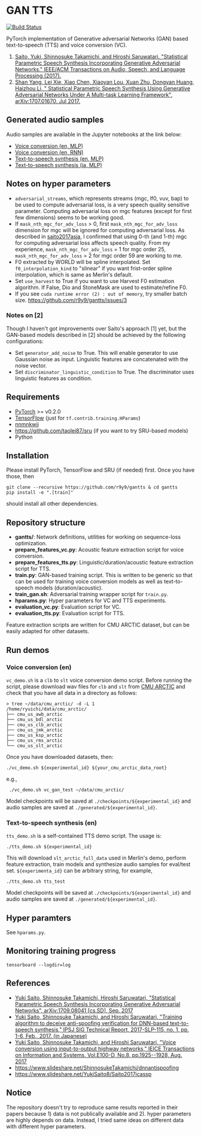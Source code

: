 # GAN TTS


[![Build Status](https://travis-ci.org/r9y9/gantts.svg?branch=master)](https://travis-ci.org/r9y9/gantts)

PyTorch implementation of Generative adversarial Networks (GAN) based text-to-speech (TTS) and voice conversion (VC).

1. [Saito, Yuki, Shinnosuke Takamichi, and Hiroshi Saruwatari. "Statistical Parametric Speech Synthesis Incorporating Generative Adversarial Networks." IEEE/ACM Transactions on Audio, Speech, and Language Processing (2017).](http://ieeexplore.ieee.org/abstract/document/8063435/)
2. [Shan Yang, Lei Xie, Xiao Chen, Xiaoyan Lou, Xuan Zhu, Dongyan Huang, Haizhou Li, "
Statistical Parametric Speech Synthesis Using Generative Adversarial Networks Under A Multi-task Learning Framework", 	arXiv:1707.01670, Jul 2017.](https://arxiv.org/abs/1707.01670)

## Generated audio samples

Audio samples are available in the Jupyter notebooks at the link below:

- [Voice conversion (en, MLP)](http://nbviewer.jupyter.org/github/r9y9/gantts/blob/master/notebooks/Test%20VC.ipynb)
- [Voice conversion (en, RNN)](http://nbviewer.jupyter.org/github/r9y9/gantts/blob/master/notebooks/Test%20RNN%20VC.ipynb)
- [Text-to-speech synthesis (en, MLP)](http://nbviewer.jupyter.org/github/r9y9/gantts/blob/master/notebooks/Test%20TTS.ipynb)
- [Text-to-speech synthesis (ja, MLP)](http://nbviewer.jupyter.org/gist/r9y9/185a56417cee27d9f785b8caf1c9f5ec)


## Notes on hyper parameters

- `adversarial_streams`, which represents streams (mgc, lf0, vuv, bap) to be used to compute adversarial loss, is a very speech quality sensitive parameter. Computing adversarial loss on mgc features (except for first few dimensions) seems to be working good.
- If `mask_nth_mgc_for_adv_loss` > 0, first `mask_nth_mgc_for_adv_loss` dimension for mgc will be ignored for computing adversarial loss. As described in [saito2017asja](http://sython.org/papers/ASJ/saito2017asja.pdf), I confirmed that using 0-th (and 1-th) mgc for computing adversarial loss affects speech quality. From my experience, `mask_nth_mgc_for_adv_loss` = 1 for mgc order 25, `mask_nth_mgc_for_adv_loss` = 2 for mgc order 59 are working to me.
- F0 extracted by WORLD will be spline interpolated. Set `f0_interpolation_kind` to "slinear" if you want frist-order spline interpolation, which is same as Merlin's default.
- Set `use_harvest` to True if you want to use Harvest F0 estimation algorithm. If False, Dio and StoneMask are used to estimate/refine F0.
- If you see `cuda runtime error (2) : out of memory`, try smaller batch size. https://github.com/r9y9/gantts/issues/3

### Notes on [2]

Though I haven't got improvements over Saito's approach [1] yet, but the GAN-based models described in [2] should be achieved by the following configurations:

- Set `generator_add_noise` to True. This will enable generator to use Gaussian noise as input. Linguistic features are concatenated with the noise vector.
- Set `discriminator_linguistic_condition` to True. The discriminator uses linguistic features as condition.

## Requirements

- [PyTorch](http://pytorch.org/) >= v0.2.0
- [TensorFlow](https://www.tensorflow.org/) (just for `tf.contrib.training.HParams`)
- [nnmnkwii](https://github.com/r9y9/nnmnkwii)
- https://github.com/taolei87/sru (if you want to try SRU-based models)
- Python

## Installation

Please install PyTorch, TensorFlow and SRU (if needed) first. Once you have those, then

```
git clone --recursive https://github.com/r9y9/gantts & cd gantts
pip install -e ".[train]"
```

should install all other dependencies.

## Repository structure

- **gantts/**: Network definitions, utilities for working on sequence-loss optimization.
- **prepare_features_vc.py**: Acoustic feature extraction script for voice conversion.
- **prepare_features_tts.py**: Linguistic/duration/acoustic feature extraction script for TTS.
- **train.py**: GAN-based training script. This is written to be generic so that can be used for training voice conversion models as well as text-to-speech models (duration/acoustic).
- **train_gan.sh**: Adversarial training wrapper script for `train.py`.
- **hparams.py**: Hyper parameters for VC and TTS experiments.
- **evaluation_vc.py**: Evaluation script for VC.
- **evaluation_tts.py**: Evaluation script for TTS.

Feature extraction scripts are written for CMU ARCTIC dataset, but can be easily adapted for other datasets.

## Run demos

### Voice conversion (en)

`vc_demo.sh` is a `clb` to `slt` voice conversion demo script. Before running the script, please download wav files for `clb` and `slt` from [CMU ARCTIC](http://festvox.org/cmu_arctic/) and check that you have all data in a directory as follows:

```
> tree ~/data/cmu_arctic/ -d -L 1
/home/ryuichi/data/cmu_arctic/
├── cmu_us_awb_arctic
├── cmu_us_bdl_arctic
├── cmu_us_clb_arctic
├── cmu_us_jmk_arctic
├── cmu_us_ksp_arctic
├── cmu_us_rms_arctic
└── cmu_us_slt_arctic
```

Once you have downloaded datasets, then:

```
./vc_demo.sh ${experimental_id} ${your_cmu_arctic_data_root}
```

e.g.,

```
 ./vc_demo.sh vc_gan_test ~/data/cmu_arctic/
```

Model checkpoints will be saved at `./checkpoints/${experimental_id}` and audio samples
are saved at `./generated/${experimental_id}`.

### Text-to-speech synthesis (en)

`tts_demo.sh` is a self-contained TTS demo script. The usage is:

```
./tts_demo.sh ${experimental_id}
```

This will download `slt_arctic_full_data` used in Merlin's demo, perform feature extraction, train models and synthesize audio samples for eval/test set. `${experimenta_id}` can be arbitrary string, for example,

```
./tts_demo.sh tts_test
```


Model checkpoints will be saved at `./checkpoints/${experimental_id}` and audio samples
are saved at `./generated/${experimental_id}`.

## Hyper paramters

See ``hparams.py``.

## Monitoring training progress

```
tensorboard --logdir=log
```

## References

- [Yuki Saito, Shinnosuke Takamichi, Hiroshi Saruwatari, "Statistical Parametric Speech Synthesis Incorporating Generative Adversarial Networks", arXiv:1709.08041 [cs.SD], Sep. 2017](https://arxiv.org/abs/1709.08041)
- [Yuki Saito, Shinnosuke Takamichi, and Hiroshi Saruwatari, "Training algorithm to deceive anti-spoofing verification for DNN-based text-to-speech synthesis," IPSJ SIG Technical Report, 2017-SLP-115, no. 1, pp. 1-6, Feb., 2017. (in Japanese)](http://sython.org/papers/SIG-SLP/saito201702slp.pdf)
- [Yuki Saito, Shinnosuke Takamichi, and Hiroshi Saruwatari, "Voice conversion using input-to-output highway networks," IEICE Transactions on Information and Systems, Vol.E100-D, No.8, pp.1925--1928, Aug. 2017](https://www.jstage.jst.go.jp/article/transinf/E100.D/8/E100.D_2017EDL8034/_article)
- https://www.slideshare.net/ShinnosukeTakamichi/dnnantispoofing
- https://www.slideshare.net/YukiSaito8/Saito2017icassp

## Notice

The repository doesn't try to reproduce same results reported in their papers because 1) data is not publically available and 2). hyper parameters are highly depends on data. Instead, I tried same ideas on different data with different hyper parameters.
